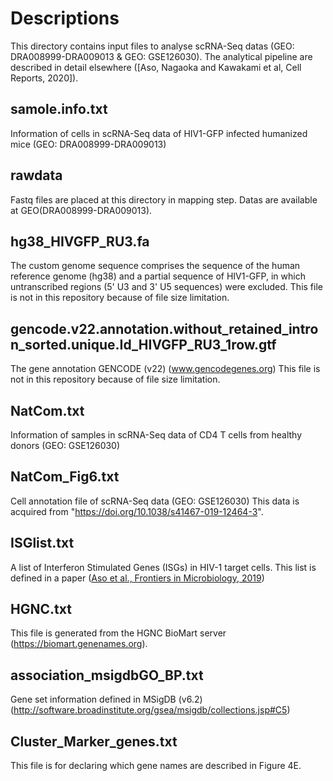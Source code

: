 # Descriptions

This directory contains input files to analyse scRNA-Seq datas (GEO: DRA008999-DRA009013 & GEO: GSE126030).
The analytical pipeline are described in detail elsewhere ([Aso, Nagaoka and Kawakami et al, Cell Reports, 2020]).

## samole\.info\.txt
Information of cells in scRNA-Seq data of HIV1-GFP infected humanized mice (GEO: DRA008999-DRA009013)

## rawdata
Fastq files are placed at this directory in mapping step.
Datas are available at GEO(DRA008999-DRA009013).

## hg38_HIVGFP_RU3.fa
The custom genome sequence comprises the sequence of the human reference genome (hg38) and a partial sequence of HIV1-GFP, in which untranscribed regions (5' U3 and 3' U5 sequences) were excluded.
This file is not in this repository because of file size limitation.

## gencode\.v22\.annotation\.without\_retained\_intron\_sorted\.unique\.Id\_HIVGFP\_RU3\_1row\.gtf
The gene annotation GENCODE (v22) (www.gencodegenes.org)
This file is not in this repository because of file size limitation.

## NatCom\.txt
Information of samples in scRNA-Seq data of CD4 T cells from healthy donors (GEO: GSE126030)

## NatCom\_Fig6\.txt
Cell annotation file of scRNA-Seq data (GEO: GSE126030)
This data is acquired from "https://doi.org/10.1038/s41467-019-12464-3".

## ISGlist\.txt
A list of Interferon Stimulated Genes (ISGs) in HIV-1 target cells.
This list is defined in a paper ([Aso et al., Frontiers in Microbiology, 2019](https://doi.org/10.3389/fmicb.2019.00429))

## HGNC\.txt
This file is generated from the HGNC BioMart server (https://biomart.genenames.org).

## association\_msigdbGO\_BP\.txt
Gene set information defined in MSigDB (v6.2) (http://software.broadinstitute.org/gsea/msigdb/collections.jsp#C5)

## Cluster\_Marker\_genes\.txt
This file is for declaring which gene names are described in Figure 4E.



